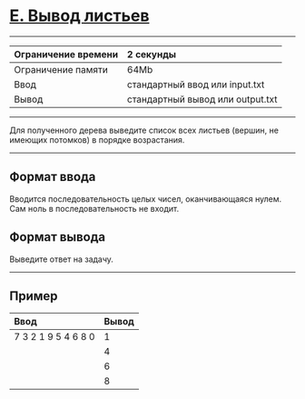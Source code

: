 # [E. Вывод листьев](https://contest.yandex.ru/contest/28069/problems/E/)

---
| Ограничение времени | 2 секунды |
| :--- | :--- |
| Ограничение памяти | 64Mb |
| Ввод | стандартный ввод или input.txt |
| Вывод | стандартный вывод или output.txt |
---
Для полученного дерева выведите список всех листьев (вершин, не имеющих потомков) в порядке возрастания.

---
## Формат ввода
Вводится последовательность целых чисел, оканчивающаяся нулем. Сам ноль в последовательность не входит.

## Формат вывода
Выведите ответ на задачу.

---
## Пример

| Ввод | Вывод |
| :--- | :--- |
| 7 3 2 1 9 5 4 6 8 0 | 1 |
|  | 4 |
|  | 6 |
|  | 8 |
